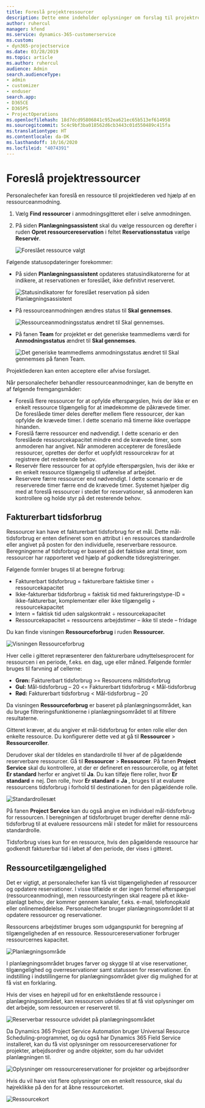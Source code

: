 ```yaml
---
title: Foreslå projektressourcer
description: Dette emne indeholder oplysninger om forslag til projektressourcer.
author: ruhercul
manager: kfend
ms.service: dynamics-365-customerservice
ms.custom:
- dyn365-projectservice
ms.date: 03/28/2019
ms.topic: article
ms.author: ruhercul
audience: Admin
search.audienceType:
- admin
- customizer
- enduser
search.app:
- D365CE
- D365PS
- ProjectOperations
ms.openlocfilehash: 18d7dcd95806841c952ea621ec65b513ef614958
ms.sourcegitcommit: 5c4c9bf3ba018562d6cb3443c01d550489c415fa
ms.translationtype: HT
ms.contentlocale: da-DK
ms.lasthandoff: 10/16/2020
ms.locfileid: "4074391"
---
```

# <a name="propose-project-resources"></a>Foreslå projektressourcer

Personalechefer kan foreslå en ressource til projektlederen ved hjælp af en ressourceanmodning.

1. Vælg **Find ressourcer** i anmodningsgitteret eller i selve anmodningen.
2. På siden **Planlægningsassistent** skal du vælge ressourcen og derefter i ruden **Opret ressourcereservation** i feltet **Reservationsstatus** vælge **Reservér**.

    ![Foreslået ressource valgt](media/Resource-Management-image62.png)

Følgende statusopdateringer forekommer:

- På siden **Planlægningsassistent** opdateres statusindikatorerne for at indikere, at reservationen er foreslået, ikke definitivt reserveret.

    ![Statusindikatorer for foreslået reservation på siden Planlægningsassistent](media/Resource-Management-image63.png)

- På ressourceanmodningen ændres status til **Skal gennemses**.

    ![Ressourceanmodningsstatus ændret til Skal gennemses.](media/Resource-Management-image64.png)

- På fanen **Team** for projektet er det generiske teammedlems værdi for **Anmodningsstatus** ændret til **Skal gennemses**.

    ![Det generiske teammedlems anmodningsstatus ændret til Skal gennemses på fanen Team.](media/Resource-Management-image48.png)

Projektlederen kan enten acceptere eller afvise forslaget.

Når personalechefer behandler ressourceanmodninger, kan de benytte en af følgende fremgangsmåder:

- Foreslå flere ressourcer for at opfylde efterspørgslen, hvis der ikke er en enkelt ressource tilgængelig for at imødekomme de påkrævede timer. De foreslåede timer deles derefter mellem flere ressourcer, der kan opfylde de krævede timer. I dette scenario må timerne ikke overlappe hinanden.
- Foreslå færre ressourcer end nødvendigt. I dette scenario er den foreslåede ressourcekapacitet mindre end de krævede timer, som anmoderen har angivet. Når anmoderen accepterer de foreslåede ressourcer, oprettes der derfor et uopfyldt ressourcekrav for at registrere det resterende behov.
- Reservér flere ressourcer for at opfylde efterspørgslen, hvis der ikke er en enkelt ressource tilgængelig til udførelse af arbejdet.
- Reservere færre ressourcer end nødvendigt. I dette scenario er de reserverede timer færre end de krævede timer. Systemet hjælper dig med at foreslå ressourcer i stedet for reservationer, så anmoderen kan kontrollere og holde styr på det resterende behov.

## <a name="billable-utilization"></a>Fakturerbart tidsforbrug

Ressourcer kan have et fakturerbart tidsforbrug for et mål. Dette mål-tidsforbrug er enten defineret som en attribut i en ressources standardrolle eller angivet på posten for den individuelle, reserverbare ressource. Beregningerne af tidsforbrug er baseret på det faktiske antal timer, som ressourcer har rapporteret ved hjælp af godkendte tidsregistreringer.

Følgende formler bruges til at beregne forbrug:

- Fakturerbart tidsforbrug = fakturerbare faktiske timer ÷ ressourcekapacitet
- Ikke-fakturerbar tidsforbrug = faktisk tid med faktureringstype-ID = ikke-fakturerbar, komplementær eller ikke tilgængelig ÷ ressourcekapacitet
- Intern = faktisk tid uden salgskontrakt ÷ ressourcekapacitet
- Ressourcekapacitet = ressourcens arbejdstimer – ikke til stede – fridage

Du kan finde visningen **Ressourceforbrug** i ruden **Ressourcer.**

![Visningen Ressourceforbrug](media/Resource-Management-image65.png)

Hver celle i gitteret repræsenterer den fakturerbare udnyttelsesprocent for ressourcen i en periode, f.eks. en dag, uge eller måned. Følgende formler bruges til farvning af cellerne:

- **Grøn:** Fakturerbart tidsforbrug \>= Resourcens måltidsforbrug
- **Gul:** Mål-tidsforbrug – 20 \<= Fakturerbart tidsforbrug \< Mål-tidsforbrug
- **Rød:** Fakturerbart tidsforbrug \< Mål-tidsforbrug – 20

Da visningen **Ressourceforbrug** er baseret på planlægningsområdet, kan du bruge filtreringsfunktionerne i planlægningsområdet til at filtrere resultaterne.

Gitteret kræver, at du angiver et mål-tidsforbrug for enten rolle eller den enkelte ressource. Du konfigurerer dette ved at gå til **Ressourcer** \> **Ressourceroller**.

Derudover skal der tildeles en standardrolle til hver af de pågældende reserverbare ressourcer. Gå til **Ressourcer** \> **Ressourcer**. På fanen **Project Service** skal du kontrollere, at der er defineret en ressourcerolle, og at feltet **Er standard** herfor er angivet til **Ja**. Du kan tilføje flere roller, hvor **Er standard =** nej. Den rolle, hvor **Er standard = Ja** , bruges til at evaluere ressourcens tidsforbrug i forhold til destinationen for den pågældende rolle.

![Standardrollesæt](media/Resource-Management-image67.png)

På fanen **Project Service** kan du også angive en individuel mål-tidsforbrug for ressourcen. I beregningen af tidsforbruget bruger derefter denne mål-tidsforbrug til at evaluere ressourcens mål i stedet for målet for ressourcens standardrolle.

Tidsforbrug vises kun for en ressource, hvis den pågældende ressource har godkendt fakturerbar tid i løbet af den periode, der vises i gitteret.

## <a name="resource-availability"></a>Ressourcetilgængelighed

Det er vigtigt, at personalechefer kan få vist tilgængeligheden af ressourcer og opdatere reservationer. I visse tilfælde er der ingen formel efterspørgsel (ressourceanmodning), men ressourcestyringen skal reagere på et ikke-planlagt behov, der kommer gennem kanaler, f.eks. e-mail, telefonopkald eller onlinemeddelelse. Personalechefer bruger planlægningsområdet til at opdatere ressourcer og reservationer.

Ressourcens arbejdstimer bruges som udgangspunkt for beregning af tilgængeligheden af en ressource. Ressourcereservationer forbruger ressourcernes kapacitet.

![Planlægningsområde](media/Resource-Management-image68.png)

I planlægningsområdet bruges farver og skygge til at vise reservationer, tilgængelighed og overreservationer samt statussen for reservationer. En indstilling i indstillingerne for planlægningsområdet giver dig mulighed for at få vist en forklaring.

Hvis der vises en højrepil ud for en enkeltstående ressource i planlægningsområdet, kan ressourcen udvides til at få vist oplysninger om det arbejde, som ressourcen er reserveret til.

![Reserverbar ressource udvidet på planlægningsområdet](media/Resource-Management-image69.png)

Da Dynamics 365 Project Service Automation bruger Universal Resource Scheduling-programmet, og du også har Dynamics 365 Field Service installeret, kan du få vist oplysninger om ressourcereservationer for projekter, arbejdsordrer og andre objekter, som du har udvidet planlægningen til.

![Oplysninger om ressourcereservationer for projekter og arbejdsordrer](media/Resource-Management-image70.png)

Hvis du vil have vist flere oplysninger om en enkelt ressource, skal du højreklikke på den for at åbne ressourcekortet.

![Ressourcekort](media/Resource-Management-image71.png)
